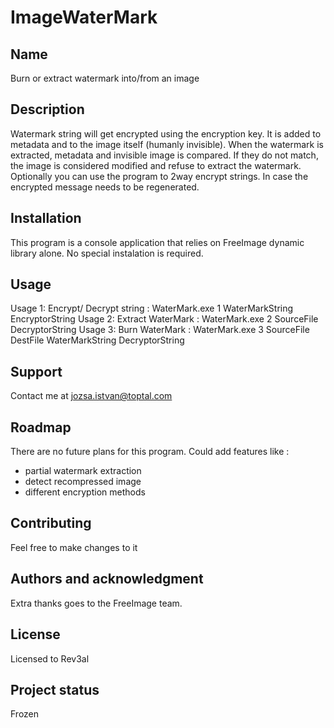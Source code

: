# ImageWaterMark

## Name
Burn or extract watermark into/from an image

## Description
Watermark string will get encrypted using the encryption key. It is added to metadata and to the image itself (humanly invisible).
When the watermark is extracted, metadata and invisible image is compared. If they do not match, the image is considered modified and refuse to extract the watermark.
Optionally you can use the program to 2way encrypt strings. In case the encrypted message needs to be regenerated.

## Installation
This program is a console application that relies on FreeImage dynamic library alone. No special instalation is required.

## Usage
Usage 1: Encrypt/ Decrypt string : WaterMark.exe 1 WaterMarkString EncryptorString
Usage 2: Extract WaterMark : WaterMark.exe 2 SourceFile DecryptorString
Usage 3: Burn WaterMark : WaterMark.exe 3 SourceFile DestFile WaterMarkString DecryptorString

## Support
Contact me at jozsa.istvan@toptal.com

## Roadmap
There are no future plans for this program. Could add features like :
 - partial watermark extraction
 - detect recompressed image
 - different encryption methods

## Contributing
Feel free to make changes to it

## Authors and acknowledgment
Extra thanks goes to the FreeImage team.

## License
Licensed to Rev3al

## Project status
Frozen
